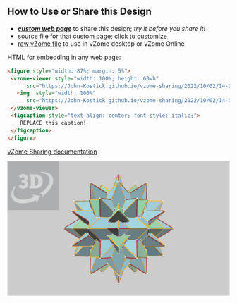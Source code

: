 
## How to Use or Share this Design

 - [***custom web page***][post] to share this design; *try it before you share it!*
 - [source file for that custom page][source]; click to customize
 - [raw vZome file][raw] to use in vZome desktop or vZome Online
 
 HTML for embedding in any web page:
 ```html
<figure style="width: 87%; margin: 5%">
  <vzome-viewer style="width: 100%; height: 60vh"
       src="https://John-Kostick.github.io/vzome-sharing/2022/10/02/14-01-44-Stella-62/Stella-62.vZome" >
    <img  style="width: 100%"
       src="https://John-Kostick.github.io/vzome-sharing/2022/10/02/14-01-44-Stella-62/Stella-62.png" >
  </vzome-viewer>
  <figcaption style="text-align: center; font-style: italic;">
     REPLACE this caption!
  </figcaption>
</figure>
 ```

[vZome Sharing documentation](https://vzome.github.io/vzome/sharing.html#how-it-works)

![Image](<Stella-62.png>)


[post]: <https://John-Kostick.github.io/vzome-sharing/2022/10/02/Stella-62-14-01-44.html>
[source]: <https://github.com/John-Kostick/vzome-sharing/edit/main/_posts/2022-10-02-Stella-62-14-01-44.md>
[raw]: <https://raw.githubusercontent.com/John-Kostick/vzome-sharing/main/2022/10/02/14-01-44-Stella-62/Stella-62.vZome>